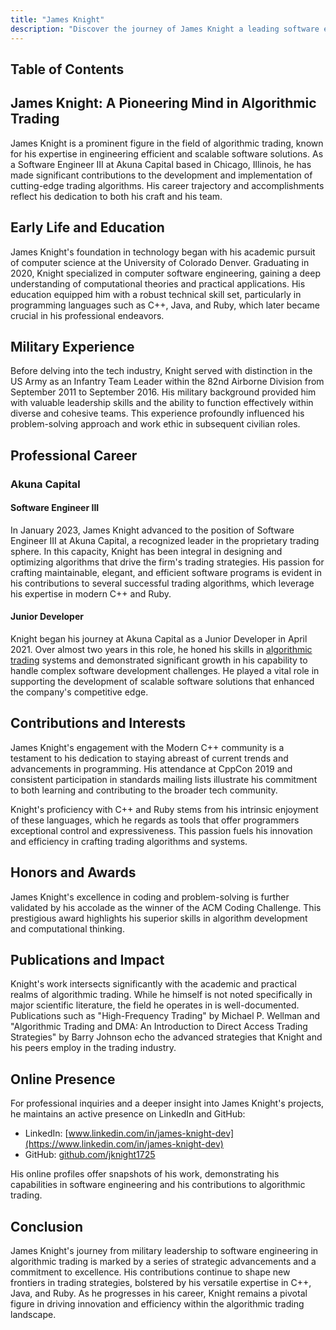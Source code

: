 ```yaml
---
title: "James Knight"
description: "Discover the journey of James Knight a leading software engineer in algorithmic trading known for developing advanced trading algorithms at Akuna Capital."
---
```




## Table of Contents

## James Knight: A Pioneering Mind in Algorithmic Trading

James Knight is a prominent figure in the field of algorithmic trading, known for his expertise in engineering efficient and scalable software solutions. As a Software Engineer III at Akuna Capital based in Chicago, Illinois, he has made significant contributions to the development and implementation of cutting-edge trading algorithms. His career trajectory and accomplishments reflect his dedication to both his craft and his team.

## Early Life and Education

James Knight's foundation in technology began with his academic pursuit of computer science at the University of Colorado Denver. Graduating in 2020, Knight specialized in computer software engineering, gaining a deep understanding of computational theories and practical applications. His education equipped him with a robust technical skill set, particularly in programming languages such as C++, Java, and Ruby, which later became crucial in his professional endeavors.

## Military Experience

Before delving into the tech industry, Knight served with distinction in the US Army as an Infantry Team Leader within the 82nd Airborne Division from September 2011 to September 2016. His military background provided him with valuable leadership skills and the ability to function effectively within diverse and cohesive teams. This experience profoundly influenced his problem-solving approach and work ethic in subsequent civilian roles.

## Professional Career

### Akuna Capital

#### Software Engineer III
In January 2023, James Knight advanced to the position of Software Engineer III at Akuna Capital, a recognized leader in the proprietary trading sphere. In this capacity, Knight has been integral in designing and optimizing algorithms that drive the firm's trading strategies. His passion for crafting maintainable, elegant, and efficient software programs is evident in his contributions to several successful trading algorithms, which leverage his expertise in modern C++ and Ruby. 

#### Junior Developer
Knight began his journey at Akuna Capital as a Junior Developer in April 2021. Over almost two years in this role, he honed his skills in [algorithmic trading](/wiki/algorithmic-trading) systems and demonstrated significant growth in his capability to handle complex software development challenges. He played a vital role in supporting the development of scalable software solutions that enhanced the company's competitive edge.

## Contributions and Interests

James Knight's engagement with the Modern C++ community is a testament to his dedication to staying abreast of current trends and advancements in programming. His attendance at CppCon 2019 and consistent participation in standards mailing lists illustrate his commitment to both learning and contributing to the broader tech community.

Knight's proficiency with C++ and Ruby stems from his intrinsic enjoyment of these languages, which he regards as tools that offer programmers exceptional control and expressiveness. This passion fuels his innovation and efficiency in crafting trading algorithms and systems.

## Honors and Awards

James Knight's excellence in coding and problem-solving is further validated by his accolade as the winner of the ACM Coding Challenge. This prestigious award highlights his superior skills in algorithm development and computational thinking.

## Publications and Impact

Knight's work intersects significantly with the academic and practical realms of algorithmic trading. While he himself is not noted specifically in major scientific literature, the field he operates in is well-documented. Publications such as "High-Frequency Trading" by Michael P. Wellman and "Algorithmic Trading and DMA: An Introduction to Direct Access Trading Strategies" by Barry Johnson echo the advanced strategies that Knight and his peers employ in the trading industry.

## Online Presence

For professional inquiries and a deeper insight into James Knight's projects, he maintains an active presence on LinkedIn and GitHub:
- LinkedIn: [www.linkedin.com/in/james-knight-dev](https://www.linkedin.com/in/james-knight-dev)
- GitHub: [github.com/jknight1725](https://github.com/jknight1725)

His online profiles offer snapshots of his work, demonstrating his capabilities in software engineering and his contributions to algorithmic trading.

## Conclusion

James Knight's journey from military leadership to software engineering in algorithmic trading is marked by a series of strategic advancements and a commitment to excellence. His contributions continue to shape new frontiers in trading strategies, bolstered by his versatile expertise in C++, Java, and Ruby. As he progresses in his career, Knight remains a pivotal figure in driving innovation and efficiency within the algorithmic trading landscape.
